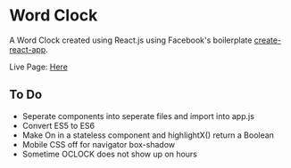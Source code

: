 # Word Clock

A Word Clock created using React.js using Facebook's boilerplate [create-react-app](https://github.com/facebookincubator/create-react-app).

Live Page: [Here](http://Lukeout.github.io/WordClock)

## To Do

* Seperate components into seperate files and import into app.js
* Convert ES5 to ES6
* Make On in <Text /> a stateless component and highlightX() return a Boolean
* Mobile CSS off for navigator box-shadow
* Sometime OCLOCK does not show up on hours


